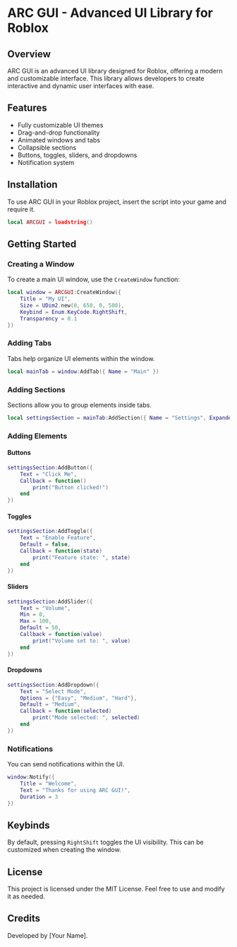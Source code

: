 # ARC GUI - Advanced UI Library for Roblox

## Overview
ARC GUI is an advanced UI library designed for Roblox, offering a modern and customizable interface. This library allows developers to create interactive and dynamic user interfaces with ease.

## Features
- Fully customizable UI themes
- Drag-and-drop functionality
- Animated windows and tabs
- Collapsible sections
- Buttons, toggles, sliders, and dropdowns
- Notification system

## Installation
To use ARC GUI in your Roblox project, insert the script into your game and require it.

```lua
local ARCGUI = loadstring()
```

## Getting Started
### Creating a Window
To create a main UI window, use the `CreateWindow` function:

```lua
local window = ARCGUI:CreateWindow({
    Title = "My UI",
    Size = UDim2.new(0, 650, 0, 500),
    Keybind = Enum.KeyCode.RightShift,
    Transparency = 0.1
})
```

### Adding Tabs
Tabs help organize UI elements within the window.

```lua
local mainTab = window:AddTab({ Name = "Main" })
```

### Adding Sections
Sections allow you to group elements inside tabs.

```lua
local settingsSection = mainTab:AddSection({ Name = "Settings", Expanded = true })
```

### Adding Elements
#### Buttons
```lua
settingsSection:AddButton({
    Text = "Click Me",
    Callback = function()
        print("Button clicked!")
    end
})
```

#### Toggles
```lua
settingsSection:AddToggle({
    Text = "Enable Feature",
    Default = false,
    Callback = function(state)
        print("Feature state: ", state)
    end
})
```

#### Sliders
```lua
settingsSection:AddSlider({
    Text = "Volume",
    Min = 0,
    Max = 100,
    Default = 50,
    Callback = function(value)
        print("Volume set to: ", value)
    end
})
```

#### Dropdowns
```lua
settingsSection:AddDropdown({
    Text = "Select Mode",
    Options = {"Easy", "Medium", "Hard"},
    Default = "Medium",
    Callback = function(selected)
        print("Mode selected: ", selected)
    end
})
```

### Notifications
You can send notifications within the UI.

```lua
window:Notify({
    Title = "Welcome",
    Text = "Thanks for using ARC GUI!",
    Duration = 3
})
```

## Keybinds
By default, pressing `RightShift` toggles the UI visibility. This can be customized when creating the window.

## License
This project is licensed under the MIT License. Feel free to use and modify it as needed.

## Credits
Developed by [Your Name].

